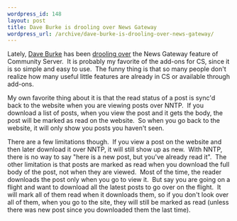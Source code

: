 ```yaml
--- 
wordpress_id: 148
layout: post
title: Dave Burke is drooling over News Gateway
wordpress_url: /archive/dave-burke-is-drooling-over-news-gateway/
---
```


<P>Lately, <A href="http://dbvt.com/">Dave Burke</A> has been <A href="http://dbvt.com/blog/archive/2006/05/24/4616.aspx">drooling over</A> the News Gateway feature of Community Server.&nbsp; It is probably my favorite of the add-ons for CS, since it is so simple and easy to use.&nbsp; The funny thing is that so many people don't realize how many useful little features are already in CS or available through add-ons.</P>
<P>My own favorite thing about it is that the read status of a post is sync'd back to the website when you are viewing posts over NNTP.&nbsp; If you download a list of posts, when you view the post and it gets the body, the post will be marked as read on the website.&nbsp; So when you go back to the website, it will only show you posts you haven't seen.</P>
<P>There are a few limitations though.&nbsp; If you view a post on the website and then later download it over NNTP, it will still show up as new.&nbsp; With NNTP, there is no way to say "here is a new post, but you've already read it".&nbsp; The other limitation is that posts are marked as read when you download the full body of the post, not when they are viewed.&nbsp; Most of the time, the reader downloads the post only when you go to view it.&nbsp; But say you are going on a flight and want to download all the latest posts to go over on the flight.&nbsp; It will mark all of them read when it downloads them, so if you don't look over all of them, when you go to the site, they will still be marked as read (unless there was new post since you downloaded them the last time).</P>
         
